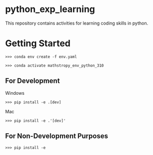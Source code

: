 # python_exp_learning
This repository contains activities for learning  coding skills in python.


# Getting Started

```
>>> conda env create -f env.yaml
```

```
>>> conda activate mathstropy_env_python_310
```

## For Development
Windows
```
>>> pip install -e .[dev]
```

Mac
```
>>> pip install -e .'[dev]'
```

## For Non-Development Purposes
```
>>> pip install -e
```
